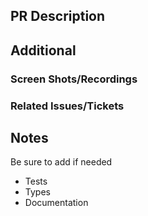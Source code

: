 ## PR Description

<!-- Please describe the feature/fix/chore you're introducing -->

## Additional

<!-- Remove if any does not apply -->

### Screen Shots/Recordings

<!-- Upload files here... -->

### Related Issues/Tickets

<!-- Add links or commands e.g. Closes #<ISSUE_NUMBER> -->

## Notes

Be sure to add if needed

- Tests
- Types
- Documentation

